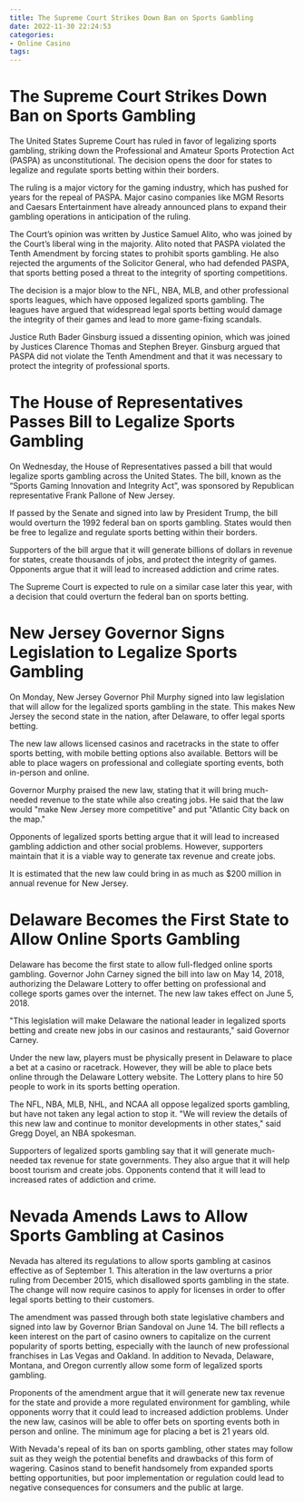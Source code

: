 ```yaml
---
title: The Supreme Court Strikes Down Ban on Sports Gambling
date: 2022-11-30 22:24:53
categories:
- Online Casino
tags:
---
```



#  The Supreme Court Strikes Down Ban on Sports Gambling

The United States Supreme Court has ruled in favor of legalizing sports gambling, striking down the Professional and Amateur Sports Protection Act (PASPA) as unconstitutional. The decision opens the door for states to legalize and regulate sports betting within their borders.

The ruling is a major victory for the gaming industry, which has pushed for years for the repeal of PASPA. Major casino companies like MGM Resorts and Caesars Entertainment have already announced plans to expand their gambling operations in anticipation of the ruling.

The Court’s opinion was written by Justice Samuel Alito, who was joined by the Court’s liberal wing in the majority. Alito noted that PASPA violated the Tenth Amendment by forcing states to prohibit sports gambling. He also rejected the arguments of the Solicitor General, who had defended PASPA, that sports betting posed a threat to the integrity of sporting competitions.

The decision is a major blow to the NFL, NBA, MLB, and other professional sports leagues, which have opposed legalized sports gambling. The leagues have argued that widespread legal sports betting would damage the integrity of their games and lead to more game-fixing scandals.

Justice Ruth Bader Ginsburg issued a dissenting opinion, which was joined by Justices Clarence Thomas and Stephen Breyer. Ginsburg argued that PASPA did not violate the Tenth Amendment and that it was necessary to protect the integrity of professional sports.

#  The House of Representatives Passes Bill to Legalize Sports Gambling

On Wednesday, the House of Representatives passed a bill that would legalize sports gambling across the United States. The bill, known as the “Sports Gaming Innovation and Integrity Act”, was sponsored by Republican representative Frank Pallone of New Jersey.

If passed by the Senate and signed into law by President Trump, the bill would overturn the 1992 federal ban on sports gambling. States would then be free to legalize and regulate sports betting within their borders.

Supporters of the bill argue that it will generate billions of dollars in revenue for states, create thousands of jobs, and protect the integrity of games. Opponents argue that it will lead to increased addiction and crime rates.

The Supreme Court is expected to rule on a similar case later this year, with a decision that could overturn the federal ban on sports betting.

#  New Jersey Governor Signs Legislation to Legalize Sports Gambling

On Monday, New Jersey Governor Phil Murphy signed into law legislation that will allow for the legalized sports gambling in the state. This makes New Jersey the second state in the nation, after Delaware, to offer legal sports betting.

The new law allows licensed casinos and racetracks in the state to offer sports betting, with mobile betting options also available. Bettors will be able to place wagers on professional and collegiate sporting events, both in-person and online.

Governor Murphy praised the new law, stating that it will bring much-needed revenue to the state while also creating jobs. He said that the law would "make New Jersey more competitive" and put "Atlantic City back on the map."

Opponents of legalized sports betting argue that it will lead to increased gambling addiction and other social problems. However, supporters maintain that it is a viable way to generate tax revenue and create jobs.

It is estimated that the new law could bring in as much as $200 million in annual revenue for New Jersey.

#  Delaware Becomes the First State to Allow Online Sports Gambling

Delaware has become the first state to allow full-fledged online sports gambling. Governor John Carney signed the bill into law on May 14, 2018, authorizing the Delaware Lottery to offer betting on professional and college sports games over the internet. The new law takes effect on June 5, 2018.

"This legislation will make Delaware the national leader in legalized sports betting and create new jobs in our casinos and restaurants," said Governor Carney.

Under the new law, players must be physically present in Delaware to place a bet at a casino or racetrack. However, they will be able to place bets online through the Delaware Lottery website. The Lottery plans to hire 50 people to work in its sports betting operation.

The NFL, NBA, MLB, NHL, and NCAA all oppose legalized sports gambling, but have not taken any legal action to stop it. "We will review the details of this new law and continue to monitor developments in other states," said Gregg Doyel, an NBA spokesman.

Supporters of legalized sports gambling say that it will generate much-needed tax revenue for state governments. They also argue that it will help boost tourism and create jobs. Opponents contend that it will lead to increased rates of addiction and crime.

#  Nevada Amends Laws to Allow Sports Gambling at Casinos

Nevada has altered its regulations to allow sports gambling at casinos effective as of September 1. This alteration in the law overturns a prior ruling from December 2015, which disallowed sports gambling in the state. The change will now require casinos to apply for licenses in order to offer legal sports betting to their customers.

The amendment was passed through both state legislative chambers and signed into law by Governor Brian Sandoval on June 14. The bill reflects a keen interest on the part of casino owners to capitalize on the current popularity of sports betting, especially with the launch of new professional franchises in Las Vegas and Oakland. In addition to Nevada, Delaware, Montana, and Oregon currently allow some form of legalized sports gambling.

Proponents of the amendment argue that it will generate new tax revenue for the state and provide a more regulated environment for gambling, while opponents worry that it could lead to increased addiction problems. Under the new law, casinos will be able to offer bets on sporting events both in person and online. The minimum age for placing a bet is 21 years old.

With Nevada's repeal of its ban on sports gambling, other states may follow suit as they weigh the potential benefits and drawbacks of this form of wagering. Casinos stand to benefit handsomely from expanded sports betting opportunities, but poor implementation or regulation could lead to negative consequences for consumers and the public at large.